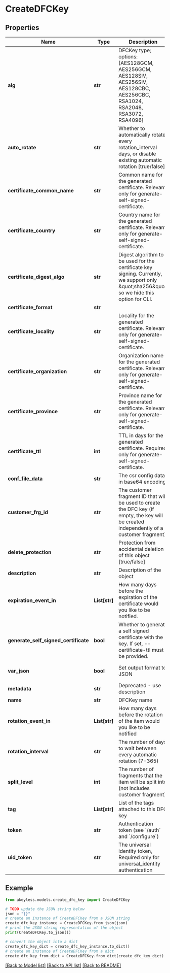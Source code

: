 # CreateDFCKey


## Properties

Name | Type | Description | Notes
------------ | ------------- | ------------- | -------------
**alg** | **str** | DFCKey type; options: [AES128GCM, AES256GCM, AES128SIV, AES256SIV, AES128CBC, AES256CBC, RSA1024, RSA2048, RSA3072, RSA4096] | 
**auto_rotate** | **str** | Whether to automatically rotate every rotation_interval days, or disable existing automatic rotation [true/false] | [optional] 
**certificate_common_name** | **str** | Common name for the generated certificate. Relevant only for generate-self-signed-certificate. | [optional] 
**certificate_country** | **str** | Country name for the generated certificate. Relevant only for generate-self-signed-certificate. | [optional] 
**certificate_digest_algo** | **str** | Digest algorithm to be used for the certificate key signing. Currently, we support only \&quot;sha256\&quot; so we hide this option for CLI. | [optional] 
**certificate_format** | **str** |  | [optional] 
**certificate_locality** | **str** | Locality for the generated certificate. Relevant only for generate-self-signed-certificate. | [optional] 
**certificate_organization** | **str** | Organization name for the generated certificate. Relevant only for generate-self-signed-certificate. | [optional] 
**certificate_province** | **str** | Province name for the generated certificate. Relevant only for generate-self-signed-certificate. | [optional] 
**certificate_ttl** | **int** | TTL in days for the generated certificate. Required only for generate-self-signed-certificate. | [optional] 
**conf_file_data** | **str** | The csr config data in base64 encoding | [optional] 
**customer_frg_id** | **str** | The customer fragment ID that will be used to create the DFC key (if empty, the key will be created independently of a customer fragment) | [optional] 
**delete_protection** | **str** | Protection from accidental deletion of this object [true/false] | [optional] 
**description** | **str** | Description of the object | [optional] 
**expiration_event_in** | **List[str]** | How many days before the expiration of the certificate would you like to be notified. | [optional] 
**generate_self_signed_certificate** | **bool** | Whether to generate a self signed certificate with the key. If set, --certificate-ttl must be provided. | [optional] 
**var_json** | **bool** | Set output format to JSON | [optional] [default to False]
**metadata** | **str** | Deprecated - use description | [optional] 
**name** | **str** | DFCKey name | 
**rotation_event_in** | **List[str]** | How many days before the rotation of the item would you like to be notified | [optional] 
**rotation_interval** | **str** | The number of days to wait between every automatic rotation (7-365) | [optional] 
**split_level** | **int** | The number of fragments that the item will be split into (not includes customer fragment) | [optional] [default to 3]
**tag** | **List[str]** | List of the tags attached to this DFC key | [optional] 
**token** | **str** | Authentication token (see &#x60;/auth&#x60; and &#x60;/configure&#x60;) | [optional] 
**uid_token** | **str** | The universal identity token, Required only for universal_identity authentication | [optional] 

## Example

```python
from akeyless.models.create_dfc_key import CreateDFCKey

# TODO update the JSON string below
json = "{}"
# create an instance of CreateDFCKey from a JSON string
create_dfc_key_instance = CreateDFCKey.from_json(json)
# print the JSON string representation of the object
print(CreateDFCKey.to_json())

# convert the object into a dict
create_dfc_key_dict = create_dfc_key_instance.to_dict()
# create an instance of CreateDFCKey from a dict
create_dfc_key_from_dict = CreateDFCKey.from_dict(create_dfc_key_dict)
```
[[Back to Model list]](../README.md#documentation-for-models) [[Back to API list]](../README.md#documentation-for-api-endpoints) [[Back to README]](../README.md)


